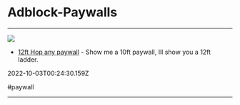 # Adblock-Paywalls

---

![](https://12ft.io/og-banner.png)

- [12ft Hop any paywall](https://12ft.io) - Show me a 10ft paywall, Ill show you a 12ft ladder.

2022-10-03T00:24:30.159Z

#paywall

---

